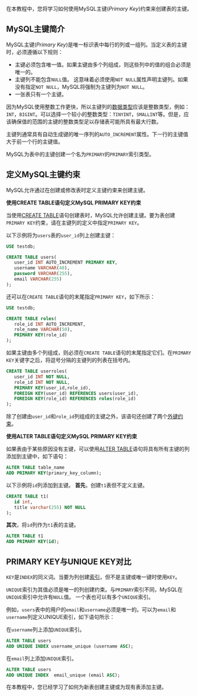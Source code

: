 在本教程中，您将学习如何使用MySQL主键(*Primary Key*)约束来创建表的主键。

## MySQL主键简介

MySQL主键(*Primary Key*)是唯一标识表中每行的列或一组列。当定义表的主键时，必须遵循以下规则：

- 主键必须包含唯一值。如果主键由多个列组成，则这些列中的值的组合必须是唯一的。
- 主键列不能包含`NULL`值。 这意味着必须使用`NOT NULL`属性声明主键列。如果没有指定`NOT NULL`，MySQL将强制为主键列为`NOT NULL`。
- 一张表只有一个主键。

因为MySQL使用整数工作更快，所以主键列的[数据类型](http://www.yiibai.com/mysql/data-types.html)应该是整数类型，例如：`INT`，`BIGINT`。可以选择一个较小的整数类型：`TINYINT`，`SMALLINT`等。但是，应该确保值的范围的主键的整数类型足以存储表可能所具有最大行数。

主键列通常具有自动生成键的唯一序列的`AUTO_INCREMENT`属性。下一行的主键值大于前一个行的主键值。

MySQL为表中的主键创建一个名为`PRIMARY`的`PRIMARY`索引类型。

## 定义MySQL主键约束

MySQL允许通过在创建或修改表时定义主键约束来创建主键。

**使用CREATE TABLE语句定义MySQL PRIMARY KEY约束**

当使用[CREATE TABLE](http://www.yiibai.com/mysql/create-table.html)语句创建表时，MySQL允许创建主键。要为表创建`PRIMARY KEY`约束，请在主键列的定义中指定`PRIMARY KEY`。

以下示例将为`users`表的`user_id`列上创建主键：

```sql
USE testdb;

CREATE TABLE users(
   user_id INT AUTO_INCREMENT PRIMARY KEY,
   username VARCHAR(40),
   password VARCHAR(255),
   email VARCHAR(255)
);
```

还可以在`CREATE TABLE`语句的末尾指定`PRIMARY KEY`，如下所示：

```sql
USE testdb;

CREATE TABLE roles(
   role_id INT AUTO_INCREMENT,
   role_name VARCHAR(50),
   PRIMARY KEY(role_id)
);
```

如果主键由多个列组成，则必须在`CREATE TABLE`语句的末尾指定它们。在`PRIMARY KEY`关键字之后，将逗号分隔的主键列的列表在括号内。

```sql
CREATE TABLE userroles(
   user_id INT NOT NULL,
   role_id INT NOT NULL,
   PRIMARY KEY(user_id,role_id),
   FOREIGN KEY(user_id) REFERENCES users(user_id),
   FOREIGN KEY(role_id) REFERENCES roles(role_id)
);
```

除了创建由`user_id`和`role_id`列组成的主键之外，该语句还创建了两个[外键约束](http://www.yiibai.com/mysql/foreign-key.html)。

**使用ALTER TABLE语句定义MySQL PRIMARY KEY约束**

如果表由于某些原因没有主键，可以使用[ALTER TABLE](http://www.yiibai.com/mysql/alter-table.html)语句将具有所有主键的列添加到主键中，如下语句：

```sql
ALTER TABLE table_name
ADD PRIMARY KEY(primary_key_column);
```

以下示例将`id`列添加到主键。
**首先**，创建`t1`表但不定义主键。

```sql
CREATE TABLE t1(
   id int,
   title varchar(255) NOT NULL
);
```

**其次**，将`id`列作为`t1`表的主键。

```sql
ALTER TABLE t1
ADD PRIMARY KEY(id);
```

## PRIMARY KEY与UNIQUE KEY对比

`KEY`是`INDEX`的同义词。当要为列创建[索引](http://www.yiibai.com/mysql/create-drop-index.html)，但不是主键或唯一键时使用`KEY`。

`UNIQUE`索引为其值必须是唯一的列创建约束。与`PRIMARY`索引不同，MySQL在`UNIQUE`索引中允许有`NULL`值。 一个表也可以有多个`UNIQUE`索引。

例如，`users`表中的用户的`email`和`username`必须是唯一的。可以为`email`和`username`列定义UNIQUE索引，如下语句所示：

在`username`列上添加`UNIQUE`索引。

```sql
ALTER TABLE users
ADD UNIQUE INDEX username_unique (username ASC);
```

在`email`列上添加`UNIQUE`索引。

```sql
ALTER TABLE users
ADD UNIQUE INDEX  email_unique (email ASC);
```

在本教程中，您已经学习了如何为新表创建主键或为现有表添加主键。